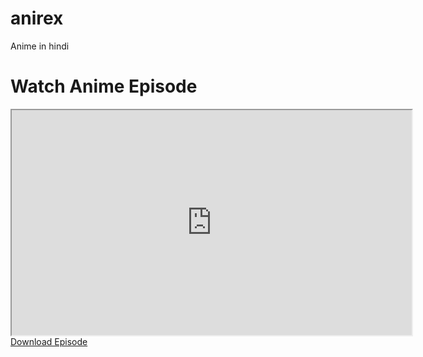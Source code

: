 # anirex
Anime in hindi
<!DOCTYPE html>
<html>
<head>
  <title>My Anime Stream</title>
</head>
<body>
  <h1>Watch Anime Episode</h1>
  <iframe width="640" height="360" src="https://www.youtube.com/embed/VIDEO_ID" allowfullscreen></iframe>
  <br>
  <a href="https://drive.google.com/uc?export=download&id=YOUR_FILE_ID">Download Episode</a>
</body>
</html>
